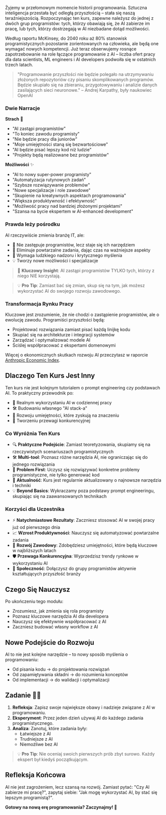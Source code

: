 Żyjemy w przełomowym momencie historii programowania. Sztuczna inteligencja przestała być odległą przyszłością – stała się naszą teraźniejszością. Rozpoczynając ten kurs, zapewne należysz do jednej z dwóch grup programistów: tych, którzy obawiają się, że AI zabierze im pracę, lub tych, którzy dostrzegają w AI niezbadane dotąd możliwości.

Według raportu McKinsey, do 2040 roku aż 80% stanowisk programistycznych pozostanie zorientowanych na człowieka, ale będą one wymagać nowych kompetencji. Już teraz obserwujemy rosnące zapotrzebowanie na role łączące programowanie z AI – liczba ofert pracy dla data scientists, ML engineers i AI developers podwoiła się w ostatnich trzech latach.

> "Programowanie przyszłości nie będzie polegało na utrzymywaniu złożonych repozytoriów czy pisaniu skomplikowanych programów. Będzie skupiało się na zbieraniu, przygotowywaniu i analizie danych zasilających sieci neuronowe." – Andrej Karpathy, były naukowiec OpenAI

### Dwie Narracje

**Strach** 🚫
- "AI zastąpi programistów"
- "To koniec zawodu programisty"
- "Nie będzie pracy dla juniorów"
- "Moje umiejętności staną się bezwartościowe"
- "AI będzie pisać lepszy kod niż ludzie"
- "Projekty będą realizowane bez programistów"

**Możliwości** ✨
- "AI to nowy super-power programisty"
- "Automatyzacja rutynowych zadań"
- "Szybsze rozwiązywanie problemów"
- "Nowe specjalizacje i role zawodowe"
- "Skupienie na kreatywnych aspektach programowania"
- "Większa produktywność i efektywność"
- "Możliwość pracy nad bardziej złożonymi projektami"
- "Szansa na bycie ekspertem w AI-enhanced development"

### Prawda leży pośrodku
AI rzeczywiście zmienia branżę IT, ale:
- 🎯 Nie zastępuje programistów, lecz staje się ich narzędziem
- 🔄 Eliminuje powtarzalne zadania, dając czas na ważniejsze aspekty
- 🧠 Wymaga ludzkiego nadzoru i krytycznego myślenia
- 💡 Tworzy nowe możliwości i specjalizacje

> 🤔 **Kluczowy Insight**: AI zastąpi programistów TYLKO tych, którzy z niego NIE korzystają.

> 💡 **Pro Tip**: Zamiast bać się zmian, skup się na tym, jak możesz wykorzystać AI do swojego rozwoju zawodowego.

### Transformacja Rynku Pracy

Kluczowe jest zrozumienie, że nie chodzi o zastąpienie programistów, ale o ewolucję zawodu. Programiści przyszłości będą:
- Projektować rozwiązania zamiast pisać każdą linijkę kodu
- Skupiać się na architekturze i integracji systemów
- Zarządzać i optymalizować modele AI
- Ściślej współpracować z ekspertami domenowymi

Więcej o ekonomicznych skutkach rozwoju AI przeczytasz w raporcie [Anthropic Economic Index](https://www.anthropic.com/news/the-anthropic-economic-index).

## Dlaczego Ten Kurs Jest Inny
Ten kurs nie jest kolejnym tutorialem o prompt engineering czy podstawach AI. To praktyczny przewodnik po:
- 🎯 Realnym wykorzystaniu AI w codziennej pracy
- 🛠️ Budowaniu własnego "AI stack-a"
- 🧠 Rozwoju umiejętności, które zyskują na znaczeniu
- 🚀 Tworzeniu przewagi konkurencyjnej

### Co Wyróżnia Ten Kurs
- 🔍 **Praktyczne Podejście**: Zamiast teoretyzowania, skupiamy się na rzeczywistych scenariuszach programistycznych
- 🛠️ **Multi-tool**: Poznasz różne narzędzia AI, nie ograniczając się do jednego rozwiązania
- 🎯 **Problem First**: Uczysz się rozwiązywać konkretne problemy programistyczne, nie tylko generować kod
- 🔄 **Aktualność**: Kurs jest regularnie aktualizowany o najnowsze narzędzia i techniki
- 💡 **Beyond Basics**: Wykraczamy poza podstawy prompt engineeringu, skupiając się na zaawansowanych technikach

### Korzyści dla Uczestnika
- ⚡️ **Natychmiastowe Rezultaty**: Zaczniesz stosować AI w swojej pracy już od pierwszego dnia
- 📈 **Wzrost Produktywności**: Nauczysz się automatyzować powtarzalne zadania
- 🧠 **Rozwój Zawodowy**: Zdobędziesz umiejętności, które będą kluczowe w najbliższych latach
- 🛡️ **Przewaga Konkurencyjna**: Wyprzedzisz trendy rynkowe w wykorzystaniu AI
- 🤝 **Społeczność**: Dołączysz do grupy programistów aktywnie kształtujących przyszłość branży

## Czego Się Nauczysz
Po ukończeniu tego modułu:
- Zrozumiesz, jak zmienia się rola programisty
- Poznasz kluczowe narzędzia AI dla developera
- Nauczysz się efektywnie współpracować z AI
- Zaczniesz budować własny workflow z AI

## Nowe Podejście do Rozwoju
AI to nie jest kolejne narzędzie – to nowy sposób myślenia o programowaniu:
- Od pisania kodu → do projektowania rozwiązań
- Od zapamiętywania składni → do rozumienia konceptów
- Od implementacji → do walidacji i optymalizacji

## Zadanie 🏋️‍♂️
1. **Refleksja**: Zapisz swoje największe obawy i nadzieje związane z AI w programowaniu.
2. **Eksperyment**: Przez jeden dzień używaj AI do każdego zadania programistycznego.
3. **Analiza**: Zanotuj, które zadania były:
   - Łatwiejsze z AI
   - Trudniejsze z AI
   - Niemożliwe bez AI

> 💡 **Pro Tip**: Nie oceniaj swoich pierwszych prób zbyt surowo. Każdy ekspert był kiedyś początkującym.

## Refleksja Końcowa
AI nie jest zagrożeniem, lecz szansą na rozwój. Zamiast pytać: "Czy AI zabierze mi pracę?", zapytaj siebie: "Jak mogę wykorzystać AI, by stać się lepszym programistą?".

**Gotowy na nową erę programowania? Zaczynajmy! 🚀**
